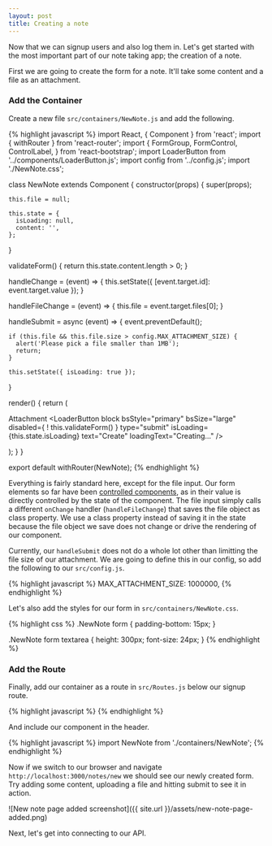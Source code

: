 ```yaml
---
layout: post
title: Creating a note
---
```


Now that we can signup users and also log them in. Let's get started with the most important part of our note taking app; the creation of a note.

First we are going to create the form for a note. It'll take some content and a file as an attachment.

### Add the Container

Create a new file `src/containers/NewNote.js` and add the following.

{% highlight javascript %}
import React, { Component } from 'react';
import { withRouter } from 'react-router';
import {
  FormGroup,
  FormControl,
  ControlLabel,
} from 'react-bootstrap';
import LoaderButton from '../components/LoaderButton.js';
import config from '../config.js';
import './NewNote.css';

class NewNote extends Component {
  constructor(props) {
    super(props);

    this.file = null;

    this.state = {
      isLoading: null,
      content: '',
    };
  }

  validateForm() {
    return this.state.content.length > 0;
  }

  handleChange = (event) => {
    this.setState({
      [event.target.id]: event.target.value
    });
  }

  handleFileChange = (event) => {
    this.file = event.target.files[0];
  }

  handleSubmit = async (event) => {
    event.preventDefault();

    if (this.file && this.file.size > config.MAX_ATTACHMENT_SIZE) {
      alert('Please pick a file smaller than 1MB');
      return;
    }

    this.setState({ isLoading: true });
  }

  render() {
    return (
      <div className="NewNote">
        <form onSubmit={this.handleSubmit}>
          <FormGroup controlId="content">
            <FormControl
              onChange={this.handleChange}
              value={this.state.content}
              componentClass="textarea" />
          </FormGroup>
          <FormGroup controlId="file">
            <ControlLabel>Attachment</ControlLabel>
            <FormControl
              onChange={this.handleFileChange}
              type="file" />
          </FormGroup>
          <LoaderButton
            block
            bsStyle="primary"
            bsSize="large"
            disabled={ ! this.validateForm() }
            type="submit"
            isLoading={this.state.isLoading}
            text="Create"
            loadingText="Creating…" />
        </form>
      </div>
    );
  }
}

export default withRouter(NewNote);
{% endhighlight %}

Everything is fairly standard here, except for the file input. Our form elements so far have been [controlled components](https://facebook.github.io/react/docs/forms.html), as in their value is directly controlled by the state of the component. The file input simply calls a different `onChange` handler (`handleFileChange`) that saves the file object as class property. We use a class property instead of saving it in the state because the file object we save does not change or drive the rendering of our component.

Currently, our `handleSubmit` does not do a whole lot other than limitting the file size of our attachment. We are going to define this in our config, so add the following to our `src/config.js`.

{% highlight javascript %}
MAX_ATTACHMENT_SIZE: 1000000,
{% endhighlight %}

Let's also add the styles for our form in `src/containers/NewNote.css`.

{% highlight css %}
.NewNote form {
  padding-bottom: 15px;
}

.NewNote form textarea {
  height: 300px;
  font-size: 24px;
}
{% endhighlight %}

### Add the Route

Finally, add our container as a route in `src/Routes.js` below our signup route.

{% highlight javascript %}
<Route path="notes/new" component={NewNote} />
{% endhighlight %}

And include our component in the header.

{% highlight javascript %}
import NewNote from './containers/NewNote';
{% endhighlight %}

Now if we switch to our browser and navigate `http://localhost:3000/notes/new` we should see our newly created form. Try adding some content, uploading a file and hitting submit to see it in action.

![New note page added screenshot]({{ site.url }}/assets/new-note-page-added.png)

Next, let's get into connecting to our API.
